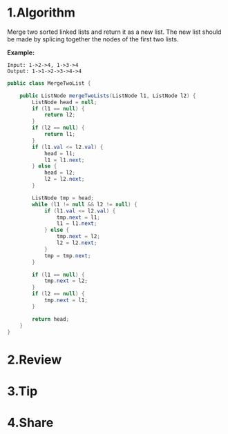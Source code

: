 # 1.Algorithm



Merge two sorted linked lists and return it as a new list. The new list should be made by splicing together the nodes of the first two lists.

**Example:**

```
Input: 1->2->4, 1->3->4
Output: 1->1->2->3->4->4
```



```java
public class MergeTwoList {

    public ListNode mergeTwoLists(ListNode l1, ListNode l2) {
        ListNode head = null;
        if (l1 == null) {
            return l2;
        }
        if (l2 == null) {
            return l1;
        }
        if (l1.val <= l2.val) {
            head = l1;
            l1 = l1.next;
        } else {
            head = l2;
            l2 = l2.next;
        }

        ListNode tmp = head;
        while (l1 != null && l2 != null) {
            if (l1.val <= l2.val) {
                tmp.next = l1;
                l1 = l1.next;
            } else {
                tmp.next = l2;
                l2 = l2.next;
            }
            tmp = tmp.next;
        }

        if (l1 == null) {
            tmp.next = l2;
        }
        if (l2 == null) {
            tmp.next = l1;
        }

        return head;
    }
}

```

# 2.Review



# 3.Tip	



# 4.Share

​	

​	



